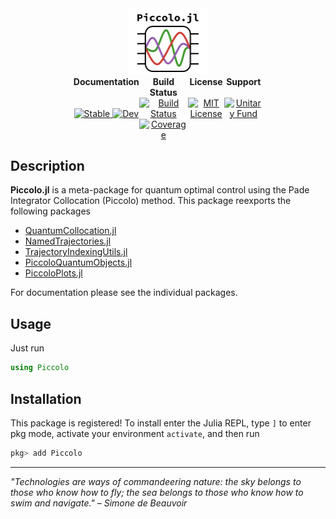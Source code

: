 <!--```@raw html-->
<div align="center">

<a href="https://github.com/kestrelquantum/Piccolo.jl">
  <img src="assets/piccolo_logo.svg" alt="Piccolo.jl" width="25%"/>
</a> 

<div style="display: table; width: 60%;">
  <div style="display: table-row;">
    <div style="display: table-cell; text-align: center;"><b>Documentation</b></div>
    <div style="display: table-cell; text-align: center;"><b>Build Status</b></div>
    <div style="display: table-cell; text-align: center;"><b>License</b></div>
    <div style="display: table-cell; text-align: center;"><b>Support</b></div>
  </div>
  <div style="display: table-row;">
    <div style="display: table-cell; text-align: center;">
      <a href="https://kestrelquantum.github.io/Piccolo.jl/stable/">
        <img src="https://img.shields.io/badge/docs-stable-blue.svg" alt="Stable"/>
      </a>
      <a href="https://kestrelquantum.github.io/Piccolo.jl/dev/">
        <img src="https://img.shields.io/badge/docs-dev-blue.svg" alt="Dev"/>
      </a>
    </div>
    <div style="display: table-cell; text-align: center;">
      <a href="https://github.com/kestrelquantum/Piccolo.jl/actions/workflows/CI.yml?query=branch%3Amain">
        <img src="https://github.com/kestrelquantum/Piccolo.jl/actions/workflows/CI.yml/badge.svg?branch=main" alt="Build Status"/>
      </a>
      <a href="https://codecov.io/gh/kestrelquantum/Piccolo.jl">
        <img src="https://codecov.io/gh/kestrelquantum/Piccolo.jl/branch/main/graph/badge.svg" alt="Coverage"/>
      </a>
    </div>
    <div style="display: table-cell; text-align: center;">
      <a href="https://opensource.org/licenses/MIT">
        <img src="https://img.shields.io/badge/License-MIT-yellow.svg" alt="MIT License"/>
      </a>
    </div>
    <div style="display: table-cell; text-align: center;">
      <a href="https://unitary.fund">
        <img src="https://img.shields.io/badge/Supported%20By-Unitary%20Fund-FFFF00.svg" alt="Unitary Fund"/>
      </a>
    </div>
  </div>
</div>

</div>
<!--```-->

## Description
**Piccolo.jl** is a meta-package for quantum optimal control using the Pade Integrator Collocation (Piccolo) method. This package reexports the following packages

- [QuantumCollocation.jl](https://github.com/kestrelquantum/QuantumCollocation.jl)
- [NamedTrajectories.jl](https://github.com/kestrelquantum/NamedTrajectories.jl)
- [TrajectoryIndexingUtils.jl](https://github.com/kestrelquantum/TrajectoryIndexingUtils.jl)
- [PiccoloQuantumObjects.jl](https://github.com/kestrelquantum/PiccoloQuantumObjects.jl)
- [PiccoloPlots.jl](https://github.com/kestrelquantum/PiccoloPlots.jl)

For documentation please see the individual packages.

## Usage

Just run
```Julia
using Piccolo
```

## Installation
This package is registered! To install enter the Julia REPL, type `]` to enter pkg mode, activate your environment `activate`, and then run 
```Julia
pkg> add Piccolo
```

-----

*"Technologies are ways of commandeering nature: the sky belongs to those who know how to fly; the sea belongs to those who know how to swim and navigate." – Simone de Beauvoir*
